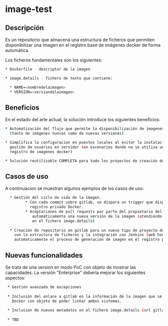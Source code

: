 # image-test
## Descripción
Es un repositorio que almacena una estructura de ficheros que permiten disponibilizar una imagen en el registro base de imágenes docker de forma automática. 

Los ficheros fundamentales son los siguientes:
```sh
* Dockerfile - descriptor de la imagen

* image.details - fichero de texto que contiene:

  * NAME=<nombredelaimagen>
  * VERSION=<versiondelaimagen>

```  
## Beneficios
En el estado del arte actual, la solución introduce los siguientes beneficios:
```sh
* Automatización del flujo que permite la disponibilización de imagenes en el registro de imágenes base 
  (tanto de imágenes nuevas como de nuevas versiones)

* Simplifica la configuracion en puestos locales al evitar la instalación de certificados como la 
  gestión de usuarios en servidor (en escenarios donde no se utiliza una solucion enterprise de 
  registro de imágenes docker)

* Solución reutilizable COMPLETA para todo los proyectos de creación de imágenes docker

```

## Casos de uso
   A continuacion se muestran algunos ejemplos de los casos de uso:
 ```sh
   * Gestión del ciclo de vida de la imagen. 
          * Con cada commit sobre gitlab, se dispara un trigger que disponibiliza la imagen en el 
            registro privado Docker.
          * Aceptaciones de pull requests por parte del propietario del repositorio, generaran 
             automáticamente una nueva versión de la imagen (atendiendo a la informacion existente
             en el fichero image.details)
   
   * Creación de repositorio en gitlab para un nuevo tipo de proyecto de "Creación de imagen Docker" 
     con la estructura de ficheros y la integración con Jenkins (web hook)  para poder disparar 
     automaticamente el proceso de generación de imagen en el registro privado  docker de imágenes base.
   ```

## Nuevas funcionalidades
Se trata de una version en modo PoC con objeto de mostrar las capacidades. La versión "Enterprise" debería mejorar los siguientes aspectos:

 ```sh
  * Gestión avanzada de excepciones
  
  * Inclusión del enlace a gitlab en la información de la imagen que se disponibilza en el registro 
    Docker con objeto de poder linkar ambos sistemas.
  
  * Inclusion de nuevos metadatos en el fichero image.details (url gitlab, etc)
  
  * TBD
  ```
